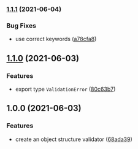 ### [1.1.1](https://github.com/thislooksfun/validate-structure/compare/v1.1.0...v1.1.1) (2021-06-04)


### Bug Fixes

* use correct keywords ([a78cfa8](https://github.com/thislooksfun/validate-structure/commit/a78cfa8f0d5bc8f31aa379acb80dd8875e1c3f1c))

## [1.1.0](https://github.com/thislooksfun/validate-structure/compare/v1.0.0...v1.1.0) (2021-06-03)


### Features

* export type `ValidationError` ([80c63b7](https://github.com/thislooksfun/validate-structure/commit/80c63b7f79cf33bb43575728161971b31c660dab))

## 1.0.0 (2021-06-03)


### Features

* create an object structure validator ([68ada39](https://github.com/thislooksfun/validate-structure/commit/68ada392c8ac448d92401d03df058cfa95fda2e2))
